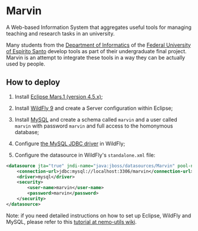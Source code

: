 # Marvin

A Web-based Information System that aggregates useful tools for managing teaching and research tasks in an university.

Many students from the [Department of Informatics](http://informatica.ufes.br) of the [Federal University of Espírito Santo](http://www.internacional.ufes.br/en) develop tools as part of their undergraduate final project. Marvin is an attempt to integrate these tools in a way they can be actually used by people.


## How to deploy

1. Install [Eclipse Mars.1 (version 4.5.x)](http://www.eclipse.org/home/index.php); 

2. Install [WildFly 9](http://wildfly.org) and create a Server configuration within Eclipse;

3. Install [MySQL](http://www.mysql.com/products/community/) and create a schema called `marvin` and a user called `marvin` with password `marvin` and full access to the homonymous database;

4. Configure [the MySQL JDBC driver](http://dev.mysql.com/downloads/connector/j/) in WildFly;

5. Configure the datasource in WildFly's `standalone.xml` file:

```XML
<datasource jta="true" jndi-name="java:jboss/datasources/Marvin" pool-name="MarvinPool" enabled="true" use-java-context="true">
    <connection-url>jdbc:mysql://localhost:3306/marvin</connection-url>
    <driver>mysql</driver>
    <security>
        <user-name>marvin</user-name>
        <password>marvin</password>
    </security>
</datasource>
``` 

Note: if you need detailed instructions on how to set up Eclipse, WildFly and MySQL, please refer to this [tutorial at nemo-utils wiki](https://github.com/nemo-ufes/nemo-utils/wiki/Tutorial%3A-a-Java-EE-Web-Profile-application-with-nemo-utils%2C-part-1).